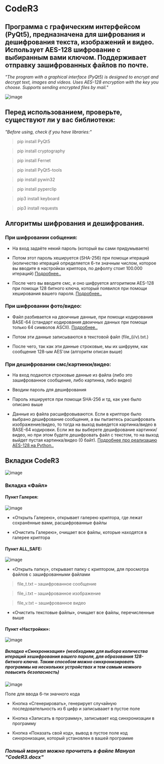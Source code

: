 # CodeR3

## **Программа с графическим интерфейсом (PyQt5), предназначена для шифрования и дешифрования текста, изображений и видео. Использует AES-128 шифрование с выбиранным вами ключом. Поддерживает отправку зашифрованных файлов по почте.**

_"The program with a graphical interface (PyQt5) is designed to encrypt and decrypt text, images and videos. Uses AES-128 encryption with the key you choose. Supports sending encrypted files by mail."_

![image](https://user-images.githubusercontent.com/107761814/174475316-221c93b4-63a9-4fb7-9d6e-90b41860c4dc.png)

## Перед использованием, проверьте, существуют ли у вас библиотеки:

_"Before using, check if you have libraries:"_

>pip install PyQt5

>pip install cryptography

>pip install Fernet

>pip install PyQt5-tools

>pip install pywin32

>pip install pyperclip

>pip3 install keyboard

>pip3 install requests


## **Алгоритмы шифрования и дешифрования.**

### При шифровании собщения:

- На вход задаёте некий пароль (который вы сами придумываете)

- Потом этот пароль хешируется (SHA-256) при помощи итераций (количество итераций определяется 6-ти значным числом, которое вы вводите в настройках криптора, по дефолту стоит 100.000 итераций) [Подробнее..](https://habr.com/ru/company/selectel/blog/530262/)

- После чего вы вводите смс, и оно шифруется алгоритмом AES-128 при помощи 128 битного ключа, который появился при помощи хеширования вашего пароля. [Подробнее..](https://ru.wikipedia.org/wiki/AES_(стандарт_шифрования))

### При шифровании фото/видео:

- Файл разбивается на двоичные данные, при помощи кодирования BASE-64 (стандарт кодирования двоичных данных при помощи только 64 символов ASCII). [Подробнее..](https://ru.wikipedia.org/wiki/Base64)

- Потом эти данные записываются в текстовой файл (file_(i/v).txt.)

- После чего, так как эти данные строковые, мы их шифруем, как сообщение 128-ым AES'ом (алгоритм описан выше)

### При дешифровании смс/картинки/видео:

- На вход подаются строковые данные из файла (либо это зашифрованное сообщение, либо картинка, либо видео)

- Вводим пароль для дешифрования

- Пароль хешируется при помощи SHA-256 и тд, как уже было описано выше

- Данные из файла расшифровываются. Если в крипторе было выбрано дешифрование сообщения, а вы пытаетесь расшифровать изображение/видео, то тогда на выход выведется картинка/видео в BASE-64 кодировки. Если же вы выберете дешифрование картинки/видео, но при этом будете дешифровать файл с текстом, то на выход выйдет пустая картинка/видео (0 байт). [Подробнее про реализацию AES-128 на Python..](https://cryptography.io/en/latest/fernet/)


## Вкладки CodeR3
![image](https://user-images.githubusercontent.com/107761814/174489609-bf0f37a2-8913-4006-a909-b13bd68dccc6.png)
### Вкладка «Файл»
#### Пункт Галерея:
![image](https://user-images.githubusercontent.com/107761814/174489618-b6bdd505-86ec-409b-9055-0ea0cfb48047.png)

- «Открыть Галерею», открывает галерею криптора, где лежат сохранённые вами, расшифрованные файлы

- «Очистить Галерею», очищает все файлы, которые находятся в галерее криптора

#### Пункт ALL_SAFE:
![image](https://user-images.githubusercontent.com/107761814/174489627-deeed682-b8f4-405a-ad49-239ebaaadd15.png)

- «Открыть папку», открывает папку с криптором, для просмотра файлов с зашифрованными файлами 

>file_t.txt – зашифрованное сообщение

>file_i.txt – зашифрованное изображение

>file_v.txt – зашифрованное видео

- «Очистить текстовые файлы», очищает все файлы, перечисленные выше

#### Пункт «Настройки»:
![image](https://user-images.githubusercontent.com/107761814/174489638-65d3e132-c1a6-454a-9de3-26a9aae3a6c6.png)

##### Вкладка «Синхронизация» (необходима для выбора количества итераций хешифрования вашего пароля, для образования 128-битного ключа. Таким способом можно синхронизировать программы на нескольких устройствах и тем самым немного повысить безопасность)

![image](https://user-images.githubusercontent.com/107761814/174489678-c791f112-ab32-451a-9c01-73e8d0d66ac4.png)

Поле для ввода 6-ти значного кода

- Кнопка «Сгенерировать», генерирует случайную последовательность из 6 цифр и записываает в пустое поле

- Кнопка «Записать в программу», записывает код синхронизации в программу

- Кнопка «Показать свой код», вывод в пустое поле код синхронизации, который установлен в вашей программе



### _Полный мануал можно прочитать в файле Мануал "CodeR3.docx"_



